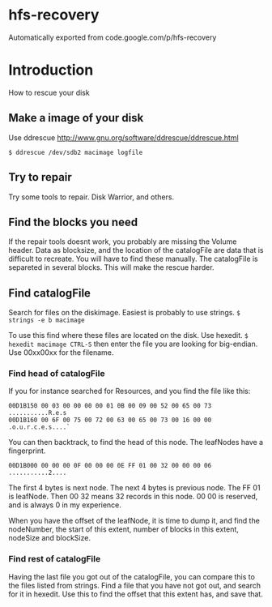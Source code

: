 # hfs-recovery
Automatically exported from code.google.com/p/hfs-recovery

# Introduction

How to rescue your disk

## Make a image of your disk

Use ddrescue http://www.gnu.org/software/ddrescue/ddrescue.html

    $ ddrescue /dev/sdb2 macimage logfile

## Try to repair

Try some tools to repair. Disk Warrior, and others.

## Find the blocks you need

If the repair tools doesnt work, you probably are missing the Volume header. Data as blocksize, and the location of the catalogFile are data that is difficult to recreate. You will have to find these manually. The catalogFile is separeted in several blocks. This will make the rescue harder.

## Find catalogFile

Search for files on the diskimage. Easiest is probably to use strings. `$ strings -e b macimage`

To use this find where these files are located on the disk. Use hexedit. `$ hexedit macimage CTRL-S` then enter the file you are looking for big-endian. Use 00xx00xx for the filename.

### Find head of catalogFile

If you for instance searched for Resources, and you find the file like this: 

    00D1B150 00 03 00 00 00 00 01 0B 00 09 00 52 00 65 00 73 ...........R.e.s 
    00D1B160 00 6F 00 75 00 72 00 63 00 65 00 73 00 16 00 00 .o.u.r.c.e.s....`

You can then backtrack, to find the head of this node. The leafNodes have a fingerprint.

    00D1B000 00 00 00 0F 00 00 00 0E FF 01 00 32 00 00 00 06 ...........2....

The first 4 bytes is next node. The next 4 bytes is previous node. The FF 01 is leafNode. Then 00 32 means 32 records in this node. 00 00 is reserved, and is always 0 in my experience.

When you have the offset of the leafNode, it is time to dump it, and find the nodeNumber, the start of this extent, number of blocks in this extent, nodeSize and blockSize.

### Find rest of catalogFile

Having the last file you got out of the catalogFile, you can compare this to the files listed from strings. Find a file that you have not got out, and search for it in hexedit. Use this to find the offset that this extent has, and save that.

